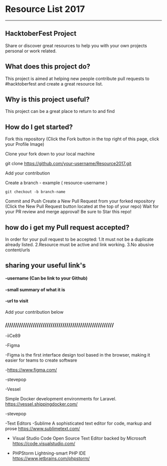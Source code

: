 # Resource List 2017
----

## HacktoberFest Project
Share or discover great resources to help you with your own projects personal or work related.

## What does this project do?
This project is aimed at helping new people contribute pull requests to #hacktoberfest and create a great resource list.

## Why is this project useful?
This project can be a great place to return to and find

## How do I get started?
Fork this repository (Click the Fork button in the top right of this page, click your Profile Image)

Clone your fork down to your local machine

git clone https://github.com/your-username/Resource2017.git

Add your contribution

Create a branch - example ( resource-username )

<code>git checkout -b branch-name</code>

Commit and Push
Create a New Pull Request from your forked repository (Click the New Pull Request button located at the top of your repo)
Wait for your PR review and merge approval!
Be sure to Star this repo!

## how do i get my Pull request accepted?
In order for your pull request to be accepted:
1.It must not be a duplicate already listed.
2.Resource must be active and link working.
3.No abusive content/urls

## sharing your useful link's

#### -username (Can be link to your Github)

#### -small summary of what it is

#### -url to visit

Add your contribution below

### ///////////////////////////////////////////////////////

-iiCe89

-Figma

-Figma is the first interface design tool based in the browser, making it easier for teams to create software

-https://www.figma.com/

-stevepop

-Vessel

Simple Docker development environments for Laravel.
https://vessel.shippingdocker.com/

-stevepop

-Text Editors
-Sublime 
A sophisticated text editor for code, markup and prose
https://www.sublimetext.com/

- Visual Studio Code
Open Source Text Editor backed by Microsoft
https://code.visualstudio.com/

- PHPStorm
Lightning-smart PHP IDE
https://www.jetbrains.com/phpstorm/




